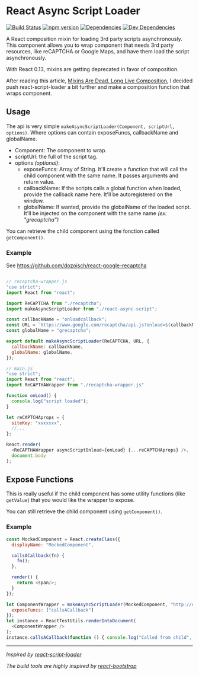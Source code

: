 # React Async Script Loader

[![Build Status][travis.img]][travis.url]
[![npm version][npm.img]][npm.url]
[![Dependencies][deps.img]][deps.url]
[![Dev Dependencies][devdeps.img]][devdeps.url]

A React composition mixin for loading 3rd party scripts asynchronously. This component allows you to wrap component
that needs 3rd party resources, like reCAPTCHA or Google Maps, and have them load the script asynchronously.

With React 0.13, mixins are getting deprecated in favor of composition.

After reading this article, [Mixins Are Dead. Long Live Composition][dan_abramov],
I decided push react-script-loader a bit further and make a composition function that wraps component.

## Usage

The api is very simple `makeAsyncScriptLoader(Component, scriptUrl, options)`. Where options can contain exposeFuncs, callbackName and globalName.

- Component: The component to wrap.
- scriptUrl: the full of the script tag.
- options *(optional)*:
    - exposeFuncs: Array of String. It'll create a function that will call the child component with the same name. It passes arguments and return value.
    - callbackName: If the scripts calls a global function when loaded, provide the callback name here. It'll be autoregistered on the window.
    - globalName: If wanted, provide the globalName of the loaded script. It'll be injected on the component with the same name *(ex: "grecaptcha")*

You can retrieve the child component using the fonction called `getComponent()`.

### Example

See https://github.com/dozoisch/react-google-recaptcha

```js

// recaptcha-wrapper.js
"use strict";
import React from "react";

import ReCAPTCHA from "./recaptcha";
import makeAsyncScriptLoader from "./react-async-script";

const callbackName = "onloadcallback";
const URL = `https://www.google.com/recaptcha/api.js?onload=${callbackName}&render=explicit`;
const globalName = "grecaptcha";

export default makeAsyncScriptLoader(ReCAPTCHA, URL, {
  callbackName: callbackName,
  globalName: globalName,
});

// main.js
"use strict";
import React from "react";
import ReCAPTHAWrapper from "./recaptcha-wrapper.js"

function onLoad() {
  console.log("script loaded");
}

let reCAPTCHAprops = {
  siteKey: "xxxxxxx",
  //...
};

React.render(
  <ReCAPTHAWrapper asyncScriptOnload={onLoad} {...reCAPTCHAprops} />,
  document.body
);
```

## Expose Functions

This is really useful if the child component has some utility functions (like `getValue`) that you would like the wrapper to expose.

You can still retrieve the child component using `getComponent()`.

### Example

```js
const MockedComponent = React.createClass({
  displayName: "MockedComponent",

  callsACallback(fn) {
    fn();
  },

  render() {
    return <span/>;
  }
});

let ComponentWrapper = makeAsyncScriptLoader(MockedComponent, "http://example.com", {
  exposeFuncs: ["callsACallback"]
});
let instance = ReactTestUtils.renderIntoDocument(
  <ComponentWrapper />
);
instance.callsACallback(function () { console.log("Called from child", this.constructor.displayName); });
```

---

*Inspired by [react-script-loader][sl]*

*The build tools are highly inspired by [react-bootstrap][rb]*

[travis.img]: https://travis-ci.org/dozoisch/react-async-script.svg?branch=master
[travis.url]: https://travis-ci.org/dozoisch/react-async-script
[npm.img]: https://badge.fury.io/js/react-async-script.svg
[npm.url]: http://badge.fury.io/js/react-async-script
[deps.img]: https://david-dm.org/dozoisch/react-async-script.svg
[deps.url]: https://david-dm.org/dozoisch/react-async-script
[devdeps.img]: https://david-dm.org/dozoisch/react-async-script/dev-status.svg
[devdeps.url]: https://david-dm.org/dozoisch/react-async-script#info=devDependencies

[dan_abramov]: https://medium.com/@dan_abramov/mixins-are-dead-long-live-higher-order-components-94a0d2f9e750
[sl]: https://github.com/yariv/ReactScriptLoader
[rb]: https://github.com/react-bootstrap/react-bootstrap/
